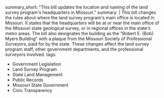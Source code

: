 summary_short: "This bill updates the location and naming of the land survey program's headquarters in Missouri."
summary: |
  This bill changes the rules about where the land survey program's main office is located in Missouri. It states that the headquarters will be at or near the main office of the Missouri state geological survey, or in regional offices in the state's metro areas. The bill also designates the building as the "Robert E. (Bob) Myers Building" with a plaque from the Missouri Society of Professional Surveyors, paid for by the state. These changes affect the land survey program staff, other government departments, and the professional surveyors involved.
tags:
  - Government Legislation
  - Land Survey Program
  - State Land Management
  - Public Records
  - Missouri State Government
  - Civic Transparency
